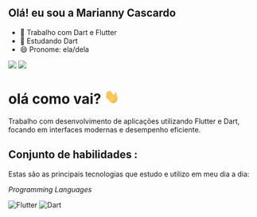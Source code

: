 ## Olá! eu sou a Marianny Cascardo

- 🔭 Trabalho com Dart e Flutter
- 🌱 Estudando Dart 
- 😄 Pronome: ela/dela 

<div>
  <a href-"https://github.com/Mariannycascardo">
  <img height="200em" src="https://github-readme-stats.vercel.app/api?username=Mariannycascardo&show_icons=true&theme=dracula&include_all_commits=true&count_private=true"L>
  <img height="200em" src="https://github-readme-stats.vercel.app/api/top-langs/?username=Mariannycascardo&langs_count=16&theme=dracula"L>
</div>

<h1> olá como vai? <img  src="https://raw.githubusercontent.com/ABSphreak/ABSphreak/master/gifs/Hi.gif" width="30px"></h1>

Trabalho com desenvolvimento de aplicações utilizando Flutter e Dart, focando em interfaces modernas e desempenho eficiente.


## Conjunto de habilidades :

Estas são as principais tecnologias que estudo e utilizo em meu dia a dia:

*Programming Languages*

<img src="https://github.com/user-attachments/assets/a9352d69-4d68-454c-98c4-1763d114459c" alt="Flutter" title="Flutter" width="40px"/>

<img src="https://github.com/user-attachments/assets/5b633ea3-f248-42c6-a60d-689b699ac5ea" alt="Dart" title="Dart" width="40px"/>
